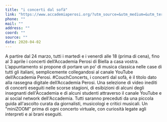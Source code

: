 ```yaml
---
title: "i concerti dal sofà"
link: "https://www.accademiaperosi.org/?utm_source=&utm_medium=&utm_term=&utm_content=&utm_campaign="
phone: ""
mail: ""
address: ""
coord: ""
source: ""
date: 2020-04-02
---
```


A partire dal 24 marzo, tutti i martedì e i venerdì alle 18 (prima di cena), fino al 3 aprile i concerti dell’Accademia Perosi  di Biella a casa vostra. L’appuntamento si propone di portare un po’ di musica classica nelle case di tutti gli italiani, semplicemente collegandosi al canale YouTube dell’Accademia Perosi. #CouchConcerts, i concerti dal sofà, è il titolo dato alla rassegna digitale dell’Accademia Perosi.  Una selezione di video inediti di concerti eseguiti nelle scorse stagioni, di esibizioni di alcuni degli insegnanti dell'Accademia e di alcuni studenti attraverso il canale YouTube e ai social network dell'Accademia. Tutti saranno preceduti da una piccola guida all'ascolto curata da giornalisti, musicologi e critici musicali. Un "miniZOOM" prima di ogni concerto virtuale, con curiosità legate agli interpreti e ai brani eseguiti.
